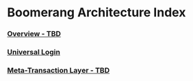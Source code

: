 # Boomerang Architecture Index
### [Overview - TBD](TBD)
### [Universal Login](https://github.com/BoomerangProject/boomerang-wiki/blob/master/architecture/UniversalLogin.md)
### [Meta-Transaction Layer - TBD](TBD)